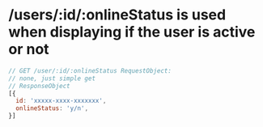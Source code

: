 # /users/:id/:onlineStatus is used when displaying if the user is active or not

```javascript
// GET /user/:id/:onlineStatus RequestObject:
// none, just simple get
// ResponseObject
[{
  id: 'xxxxx-xxxx-xxxxxxx',
  onlineStatus: 'y/n',
}]
```
